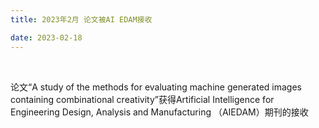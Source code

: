 ```yaml
---
title: 2023年2月 论文被AI EDAM接收

date: 2023-02-18
---
```


<br>





论文“A study of the methods for evaluating machine generated images containing combinational creativity”获得Artificial Intelligence for Engineering Design, Analysis and Manufacturing （AIEDAM）期刊的接收